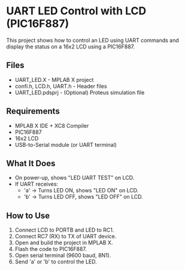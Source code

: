 # UART LED Control with LCD (PIC16F887)

This project shows how to control an LED using UART commands and display the status on a 16x2 LCD using a PIC16F887.

## Files
- UART_LED.X - MPLAB X project
- confi.h, LCD.h, UART.h - Header files
- UART_LED.pdsprj - (Optional) Proteus simulation file

## Requirements
- MPLAB X IDE + XC8 Compiler
- PIC16F887
- 16x2 LCD
- USB-to-Serial module (or UART terminal)

## What It Does
- On power-up, shows "LED UART TEST" on LCD.
- If UART receives:
  - 'a' → Turns LED ON, shows "LED ON" on LCD.
  - 'b' → Turns LED OFF, shows "LED OFF" on LCD.

## How to Use
1. Connect LCD to PORTB and LED to RC1.
2. Connect RC7 (RX) to TX of UART device.
3. Open and build the project in MPLAB X.
4. Flash the code to PIC16F887.
5. Open serial terminal (9600 baud, 8N1).
6. Send 'a' or 'b' to control the LED.
